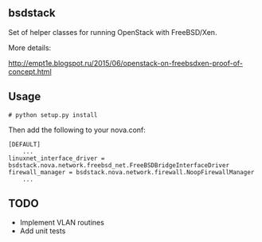 ## bsdstack

Set of helper classes for running OpenStack with FreeBSD/Xen.

More details:

http://empt1e.blogspot.ru/2015/06/openstack-on-freebsdxen-proof-of-concept.html

## Usage

	# python setup.py install

Then add the following to your nova.conf:

	[DEFAULT]
        ...
	linuxnet_interface_driver = bsdstack.nova.network.freebsd_net.FreeBSDBridgeInterfaceDriver
	firewall_manager = bsdstack.nova.network.firewall.NoopFirewallManager
        ...

## TODO

* Implement VLAN routines
* Add unit tests
